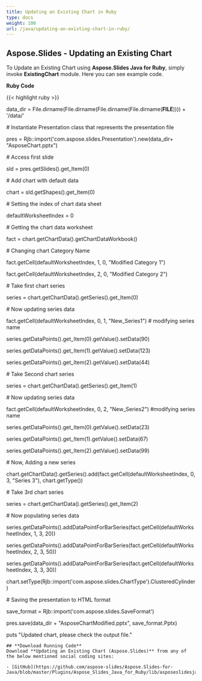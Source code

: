 ```yaml
---
title: Updating an Existing Chart in Ruby
type: docs
weight: 100
url: /java/updating-an-existing-chart-in-ruby/
---
```


## **Aspose.Slides - Updating an Existing Chart**
To Update an Existing Chart using **Aspose.Slides Java for Ruby**, simply invoke **ExistingChart** module. Here you can see example code.

**Ruby Code**

{{< highlight ruby >}}

 data_dir = File.dirname(File.dirname(File.dirname(File.dirname(__FILE__)))) + '/data/'



\# Instantiate Presentation class that represents the presentation file

pres = Rjb::import('com.aspose.slides.Presentation').new(data_dir+ "AsposeChart.pptx")

\# Access first slide

sld = pres.getSlides().get_Item(0)

\# Add chart with default data

chart = sld.getShapes().get_Item(0)

\# Setting the index of chart data sheet

defaultWorksheetIndex = 0

\# Getting the chart data worksheet

fact = chart.getChartData().getChartDataWorkbook()

\# Changing chart Category Name

fact.getCell(defaultWorksheetIndex, 1, 0, "Modified Category 1")

fact.getCell(defaultWorksheetIndex, 2, 0, "Modified Category 2")


\# Take first chart series

series = chart.getChartData().getSeries().get_Item(0)

\# Now updating series data

fact.getCell(defaultWorksheetIndex, 0, 1, "New_Series1") # modifying series name

series.getDataPoints().get_Item(0).getValue().setData(90)

series.getDataPoints().get_Item(1).getValue().setData(123)

series.getDataPoints().get_Item(2).getValue().setData(44)

\# Take Second chart series

series = chart.getChartData().getSeries().get_Item(1)

\# Now updating series data

fact.getCell(defaultWorksheetIndex, 0, 2, "New_Series2") #modifying series name

series.getDataPoints().get_Item(0).getValue().setData(23)

series.getDataPoints().get_Item(1).getValue().setData(67)

series.getDataPoints().get_Item(2).getValue().setData(99)


\# Now, Adding a new series

chart.getChartData().getSeries().add(fact.getCell(defaultWorksheetIndex, 0, 3, "Series 3"), chart.getType())

\# Take 3rd chart series

series = chart.getChartData().getSeries().get_Item(2)

\# Now populating series data

series.getDataPoints().addDataPointForBarSeries(fact.getCell(defaultWorksheetIndex, 1, 3, 20))

series.getDataPoints().addDataPointForBarSeries(fact.getCell(defaultWorksheetIndex, 2, 3, 50))

series.getDataPoints().addDataPointForBarSeries(fact.getCell(defaultWorksheetIndex, 3, 3, 30))

chart.setType(Rjb::import('com.aspose.slides.ChartType').ClusteredCylinder)


\# Saving the presentation to HTML format

save_format = Rjb::import('com.aspose.slides.SaveFormat')

pres.save(data_dir + "AsposeChartModified.pptx", save_format.Pptx)

puts "Updated chart, please check the output file."

```
## **Download Running Code**
Download **Updating an Existing Chart (Aspose.Slides)** from any of the below mentioned social coding sites:

- [GitHub](https://github.com/aspose-slides/Aspose.Slides-for-Java/blob/master/Plugins/Aspose_Slides_Java_for_Ruby/lib/asposeslidesjava/Charts/existingchart.rb)
